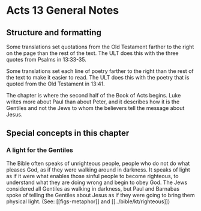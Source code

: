 # Acts 13 General Notes
## Structure and formatting

Some translations set quotations from the Old Testament farther to the right on the page than the rest of the text. The ULT does this with the three quotes from Psalms in 13:33-35.

Some translations set each line of poetry farther to the right than the rest of the text to make it easier to read. The ULT does this with the poetry that is quoted from the Old Testament in 13:41.

The chapter is where the second half of the Book of Acts begins. Luke writes more about Paul than about Peter, and it describes how it is the Gentiles and not the Jews to whom the believers tell the message about Jesus.

## Special concepts in this chapter

### A light for the Gentiles

The Bible often speaks of unrighteous people, people who do not do what pleases God, as if they were walking around in darkness. It speaks of light as if it were what enables those sinful people to become righteous, to understand what they are doing wrong and begin to obey God. The Jews considered all Gentiles as walking in darkness, but Paul and Barnabas spoke of telling the Gentiles about Jesus as if they were going to bring them physical light. (See: [[figs-metaphor]] and [[../bible/kt/righteous]])
